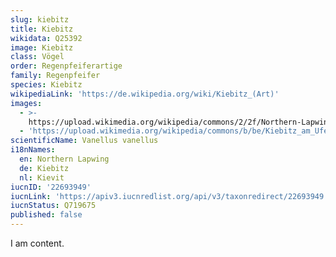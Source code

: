 ```yaml
---
slug: kiebitz
title: Kiebitz
wikidata: Q25392
image: Kiebitz
class: Vögel
order: Regenpfeiferartige
family: Regenpfeifer
species: Kiebitz
wikipediaLink: 'https://de.wikipedia.org/wiki/Kiebitz_(Art)'
images:
  - >-
    https://upload.wikimedia.org/wikipedia/commons/2/2f/Northern-Lapwing-Vanellus-vanellus.jpg
  - 'https://upload.wikimedia.org/wikipedia/commons/b/be/Kiebitz_am_Ufer.jpg'
scientificName: Vanellus vanellus
i18nNames:
  en: Northern Lapwing
  de: Kiebitz
  nl: Kievit
iucnID: '22693949'
iucnLink: 'https://apiv3.iucnredlist.org/api/v3/taxonredirect/22693949'
iucnStatus: Q719675
published: false
---
```


I am content.

